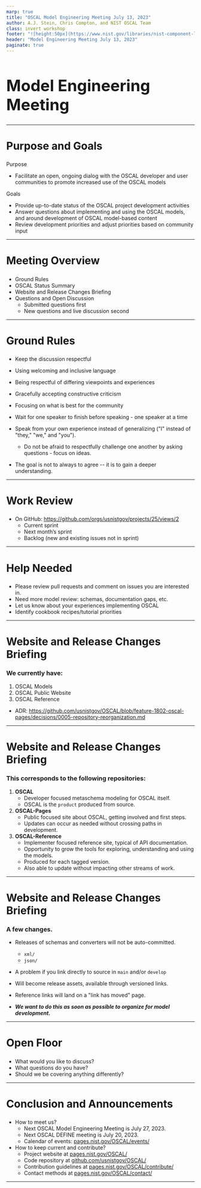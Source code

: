 ```yaml
---
marp: true
title: "OSCAL Model Engineering Meeting July 13, 2023"
author: A.J. Stein, Chris Compton, and NIST OSCAL Team
class: invert workshop
footer: "![height:50px](https://www.nist.gov/libraries/nist-component-library/dist/img/logo/NIST-Logo-Brand-White.svg)"
header: "Model Engineering Meeting July 13, 2023"
paginate: true
---
```


# Model Engineering Meeting

---

## Purpose and Goals

Purpose

- Facilitate an open, ongoing dialog with the OSCAL developer and user communities to promote increased use of the OSCAL models​

Goals

- Provide up-to-date status of the OSCAL project development activities​
- Answer questions about implementing and using the OSCAL models, and around development of OSCAL model-based content​
- Review development priorities and adjust priorities based on community input​

---

## Meeting Overview

- Ground Rules
- OSCAL Status Summary
- Website and Release Changes Briefing
- Questions and Open Discussion
    - Submitted questions first
    - New questions and live discussion​ second
---

## Ground Rules

- Keep the discussion respectful​
- Using welcoming and inclusive language​
- Being respectful of differing viewpoints and experiences​
- Gracefully accepting constructive criticism​
- Focusing on what is best for the community​
- Wait for one speaker to finish before speaking - one speaker at a time​
- Speak from your own experience instead of generalizing ("I" instead of "they," "we," and "you").​
    - Do not be afraid to respectfully challenge one another by asking questions - focus on ideas.​

- The goal is not to always to agree -- it is to gain a deeper understanding.

---

## Work Review

- On GitHub: https://github.com/orgs/usnistgov/projects/25/views/2​
  - Current sprint​
  - Next month’s sprint​
  - Backlog (new and existing issues not in sprint)

---

## Help Needed

- Please review pull requests and comment on issues you are interested in.​
- Need more model review: schemas, documentation gaps, etc.​
- Let us know about your experiences implementing OSCAL​
- Identify cookbook recipes/tutorial priorities

---

## Website and Release Changes Briefing

### We currently have:

1. OSCAL Models
2. OSCAL Public Website
3. OSCAL Reference

- ADR:  https://github.com/usnistgov/OSCAL/blob/feature-1802-oscal-pages/decisions/0005-repository-reorganization.md

---

## Website and Release Changes Briefing

### This corresponds to the following repositories:

1. **OSCAL**
    - Developer focused metaschema modeling for OSCAL itself.
    - OSCAL is the `product` produced from source.
2. **OSCAL-Pages**
    - Public focused site about OSCAL, getting involved and first steps.
    - Updates can occur as needed without crossing paths in development.
3. **OSCAL-Reference**
    - Implementer focused reference site, typical of API documentation.
    - Opportunity to grow the tools for exploring, understanding and using the models.
    - Produced for each tagged version.
    - Also able to update without impacting other streams of work.

---

## Website and Release Changes Briefing

### A few changes.

- Releases of schemas and converters will not be auto-committed.
  - `xml/`
  - `json/`
- A problem if you link directly to source in `main` and/or `develop`
- Will become release assets, available through versioned links.
- Reference links will land on a "link has moved" page.

- ***We want to do this as soon as possible to organize for model development.***

---

## Open Floor

- What would you like to discuss?​
- What questions do you have?​
- Should we be covering anything differently?

---

## Conclusion and Announcements

- How to meet us?
  - Next OSCAL Model Engineering Meeting is July 27, 2023.
  - Next OSCAL DEFINE meeting is July 20, 2023.
  - Calendar of events: [pages.nist.gov/OSCAL/events/](https://pages.nist.gov/OSCAL/events/)
- How to keep current and contribute?
  - Project website at [pages.nist.gov/OSCAL/](https:/pages.nist.gov/OSCAL/)
  - Code repository at [github.com/usnistgov/OSCAL/](https://github.com/usnistgov/OSCAL)
  - Contribution guidelines at [pages.nist.gov/OSCAL/contribute/](https:/pages.nist.gov/OSCAL/contribute/)
  - Contact methods at [pages.nist.gov/OSCAL/contact/](https://pages.nist.gov/OSCAL/contact/)

---

<style>
  section {
    font-size: 1.2em;
  }
  h1 {
    font-size: 3em;
  }
  h2 {
    font-size: 2em;
  }
  blockquote {
    color: #FF8C00;
    font-weight: bold;
    font-style: italic;
    font-size: 1.5em;
  }
  header {
    color: #333;
    font-weight: bold;
    font-size: 1.5em;
    background-color: #fff;
    width: 100%;
    left:0;
    top:0;
    padding:10px;
  }
</style>
